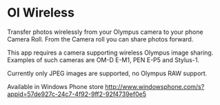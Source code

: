OI Wireless
==========

Transfer photos wirelessly from your Olympus camera to your phone Camera Roll.  From the Camera roll you can share photos forward.

This app requires a camera supporting wireless Olympus image sharing.  Examples of such cameras are OM-D E-M1, PEN E-P5 and Stylus-1.

Currently only JPEG images are supported, no Olympus RAW support.

Available in Windows Phone store http://www.windowsphone.com/s?appid=57de927c-24c7-4f92-9ff2-92f4739ef0e5


